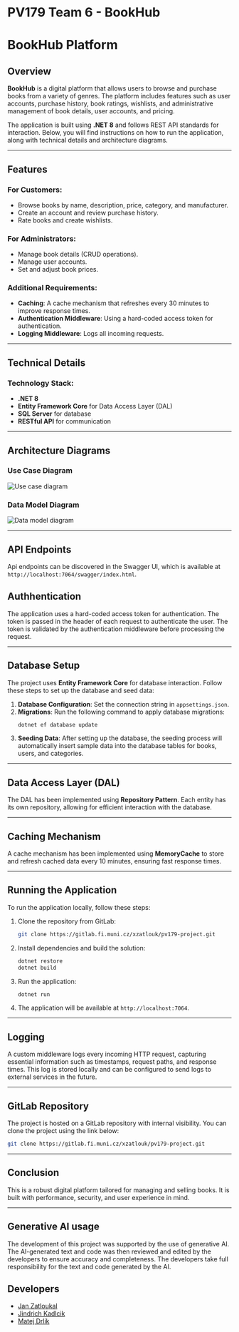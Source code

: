 # PV179 Team 6 - BookHub


# BookHub Platform

## Overview

**BookHub** is a digital platform that allows users to browse and purchase books from a variety of genres. The platform includes features such as user accounts, purchase history, book ratings, wishlists, and administrative management of book details, user accounts, and pricing.

The application is built using **.NET 8** and follows REST API standards for interaction. Below, you will find instructions on how to run the application, along with technical details and architecture diagrams.

---

## Features

### For Customers:
- Browse books by name, description, price, category, and manufacturer.
- Create an account and review purchase history.
- Rate books and create wishlists.

### For Administrators:
- Manage book details (CRUD operations).
- Manage user accounts.
- Set and adjust book prices.

### Additional Requirements:
- **Caching**: A cache mechanism that refreshes every 30 minutes to improve response times.
- **Authentication Middleware**: Using a hard-coded access token for authentication.
- **Logging Middleware**: Logs all incoming requests.

---

## Technical Details

### Technology Stack:
- **.NET 8**
- **Entity Framework Core** for Data Access Layer (DAL)
- **SQL Server** for database
- **RESTful API** for communication

---

## Architecture Diagrams

### Use Case Diagram
![Use case diagram](docs/UseCaseBookHubPNG.png)

### Data Model Diagram
![Data model diagram](docs/data-model.png)

---

## API Endpoints

Api endpoints can be discovered in the Swagger UI, which is available at `http://localhost:7064/swagger/index.html`.


## Authhentication

The application uses a hard-coded access token for authentication. The token is passed in the header of each request to authenticate the user. The token is validated by the authentication middleware before processing the request.

---

## Database Setup

The project uses **Entity Framework Core** for database interaction. Follow these steps to set up the database and seed data:

1. **Database Configuration**: Set the connection string in `appsettings.json`.
2. **Migrations**: Run the following command to apply database migrations:
    ```bash
    dotnet ef database update
    ```
3. **Seeding Data**: After setting up the database, the seeding process will automatically insert sample data into the database tables for books, users, and categories.

---

## Data Access Layer (DAL)

The DAL has been implemented using **Repository Pattern**. Each entity has its own repository, allowing for efficient interaction with the database.

---

## Caching Mechanism

A cache mechanism has been implemented using **MemoryCache** to store and refresh cached data every 10 minutes, ensuring fast response times.

---

## Running the Application

To run the application locally, follow these steps:

1. Clone the repository from GitLab:
    ```bash
    git clone https://gitlab.fi.muni.cz/xzatlouk/pv179-project.git
    ```
2. Install dependencies and build the solution:
    ```bash
    dotnet restore
    dotnet build
    ```
3. Run the application:
    ```bash
    dotnet run
    ```
4. The application will be available at `http://localhost:7064`.

---

## Logging

A custom middleware logs every incoming HTTP request, capturing essential information such as timestamps, request paths, and response times. This log is stored locally and can be configured to send logs to external services in the future.

---

## GitLab Repository

The project is hosted on a GitLab repository with internal visibility. You can clone the project using the link below:

```bash
git clone https://gitlab.fi.muni.cz/xzatlouk/pv179-project.git
```

---

## Conclusion

This is a robust digital platform tailored for managing and selling books. It is built with performance, security, and user experience in mind.

---

## Generative AI usage

The development of this project was supported by the use of generative AI. The AI-generated text and code was then reviewed and edited by the developers to ensure accuracy and completeness. 
The developers take full responsibility for the text and code generated by the AI.

## Developers
* [Jan Zatloukal](https://is.muni.cz/auth/osoba/chuck)
* [Jindrich Kadlcik](https://is.muni.cz/auth/osoba/497876)
* [Matej Drlik](https://is.muni.cz/auth/osoba/524982)
